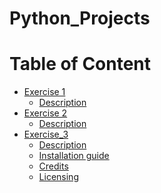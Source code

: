 # Python_Projects
Table of Content
================
* [Exercise 1](#exercise-1)
  * [Description](#description_1)
* [Exercise 2](#exercise-2)
  * [Description](#description_2)
* [Exercise_3](#exercise-3)
  * [Description](#description_3)
  * [Installation guide](#installation-guide)
  * [Credits](#credits)
  * [Licensing](#licensing)
